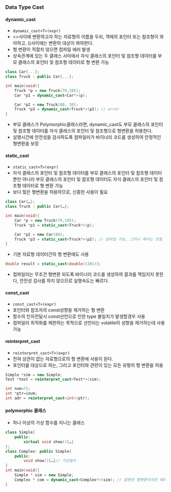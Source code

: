 ### Data Type Cast
#### dynamic_cast
- `dynamic_cast<T>(expr)` 
- <>사이에 변환하고자 하는 자료형의 이름을 두되, 객체의 포인터 또는 참조형이 와야하고, ()사이에는 변환의 대상이 와야한다.
- 형 변환이 적절치 않으면 컴파일 에러 발생
- 상속관계에 있는 두 클래스 사이에서 자식 클래스의 포인터 및 참조형 데이터를 부모 클래스의 포인터 및 참조형 데이터로 형 변환 가능
```cpp
class Car{...};
class Truck : public Car{...};

int main(void){
	Truck *p = new Truck(70,105);
	Car *p1 = dynamic_cast<Car*>(p);

	Car *p2 = new Truck(80, 30);
	Truck *p3 = dynamic_cast<Truck*>(p2); // error
}
```
- 부모 클래스가 Polymorphic클래스라면, dynamic_cast도 부모 클래스의 포인터 및 참조형 데이터를 자식 클래스의 포인터 및 참조형으로 형변환을 허용한다.
- 실행시간에 안전성을 검사하도록 컴파일러가 바이너리 코드를 생성하여 안정적인 형변환을 보장

#### static_cast
- `static_cast<T>(expr)`
- 자식 클래스의 포인터 및 참조형 데이터를 부모 클래스의 포인터 및 참조형 데이터 뿐만 아니라 부모 클래스의 포인터 및 참조형 데이터도 자식 클래스의 포인터 및 참조형 데이터로 형 변환 가능
- 보다 많은 형변환을 허용하므로, 신중한 사용이 필요
```cpp
class Car{…};
class Truck : public Car{…};

int main(void){
	Car *p = new Truck(70,105);
	Truck *p1 = static_cast<Truck*>(p);

	Car *p2 = new Car(80);
	Truck *p3 = static_cast<Truck*>(p2); // 컴파일 가능, 그러나 해서는 안됨
}
```
- 기본 자료형 데이터간의 형 변환에도 사용
```cpp
double result = static_cast(double)(20)/3;
```
- 컴파일러는 무조건 형변환 되도록 바이너리 코드를 생성하여 결과를 책임지지 못한다, 안전성 검사를 하지 않으므로 실행속도는 빠르다.

#### const_cast
- `const_cast<T>(expr)`
- 포인터와 참조자의 const성향을 제거하는 형 변환
- 함수의 인자전달시 const선언으로 인한 type 불일치가 발생할경우 사용
- 컴파일러 최적화를 제한하는 목적으로 선언되는  volatile의 성향을 제거하는데 사용가능

#### reinterpret_cast
- `reinterpret_cast<T>(expr)`
- 전혀 상관이 없는 자료형으로의 형 변환에 사용이 된다.
- 포인터를 대상으로 하는, 그리고 포인터와 관련이 있는 모든 유형의 형 변환을 허용
```cpp
Simple *sim = new Simple;
Test *test = reinterpret_cast<Test*>(sim);

int num=72;
int *ptr=&num;
int adr = reinterpret_cast<int>(ptr);
```

#### polymorphic 클래스
- 하나 이상의 가상 함수를 지니는 클래스
```cpp
class Simple{
	public:
		virtual void show(){…}
};
class Complex: public Simple{
	public:
		void show(){…}// 가상함수
}
int main(void){
	Simple * sim = new Simple;
	Complex * com = dynamic_cast<Complex*>(sim); // 잘못된 형변환이지만 에러대신 null을 반환한다.
}
```

